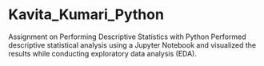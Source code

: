 # Kavita_Kumari_Python
Assignment on Performing Descriptive Statistics with Python
Performed descriptive statistical analysis using a Jupyter Notebook and visualized the results while conducting exploratory data analysis (EDA).

